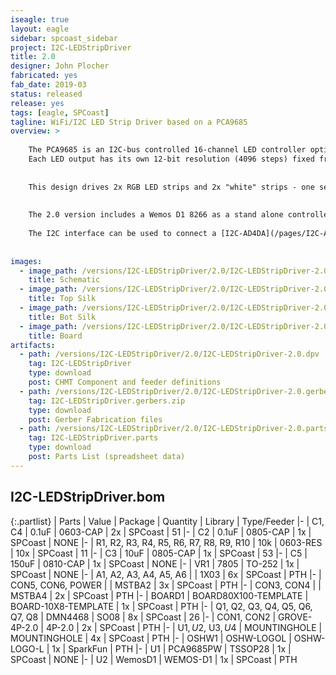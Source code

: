 ```yaml
---
iseagle: true
layout: eagle
sidebar: spcoast_sidebar
project: I2C-LEDStripDriver
title: 2.0
designer: John Plocher
fabricated: yes
fab_date: 2019-03
status: released
release: yes
tags: [eagle, SPCoast]
tagline: WiFi/I2C LED Strip Driver based on a PCA9685 
overview: >
    
    The PCA9685 is an I2C-bus controlled 16-channel LED controller optimized for Red/Green/Blue/Amber (RGBA) color backlighting applications.
    Each LED output has its own 12-bit resolution (4096 steps) fixed frequency individual PWM controller
    
    
    This design drives 2x RGB LED strips and 2x "white" strips - one set for backdrop lighting (dawn and dusk sunsets...) and the other for overhead (sunlight) valence illumination.
    
    
    The 2.0 version includes a Wemos D1 8266 as a stand alone controller; I plan for this board to be used as-is with distributed lighting installations around my layout, all responding to the same "broadcast" lighting control channel over MQTT.
    
    The I2C interface can be used to connect a [I2C-AD4DA](/pages/I2C-AD4DA) and [AD4DA-LightUI](/pages/AD4DA-LightUI.html) for manual lighting control and presets.
    
    
images:
  - image_path: /versions/I2C-LEDStripDriver/2.0/I2C-LEDStripDriver-2.0.sch.png
    title: Schematic
  - image_path: /versions/I2C-LEDStripDriver/2.0/I2C-LEDStripDriver-2.0.top.brd.png
    title: Top Silk
  - image_path: /versions/I2C-LEDStripDriver/2.0/I2C-LEDStripDriver-2.0.bot.brd.png
    title: Bot Silk
  - image_path: /versions/I2C-LEDStripDriver/2.0/I2C-LEDStripDriver-2.0.brd.png
    title: Board
artifacts:
  - path: /versions/I2C-LEDStripDriver/2.0/I2C-LEDStripDriver-2.0.dpv
    tag: I2C-LEDStripDriver
    type: download
    post: CHMT Component and feeder definitions
  - path: /versions/I2C-LEDStripDriver/2.0/I2C-LEDStripDriver-2.0.gerbers.zip
    tag: I2C-LEDStripDriver.gerbers.zip
    type: download
    post: Gerber Fabrication files
  - path: /versions/I2C-LEDStripDriver/2.0/I2C-LEDStripDriver-2.0.parts.csv
    tag: I2C-LEDStripDriver.parts
    type: download
    post: Parts List (spreadsheet data)
---
```


## I2C-LEDStripDriver.bom

{:.partlist}
| Parts | Value | Package | Quantity | Library | Type/Feeder
|-
| C1, C4 | 0.1uF | 0603-CAP | 2x | SPCoast | 51
|-
| C2 | 0.1uF | 0805-CAP | 1x | SPCoast | NONE
|-
| R1, R2, R3, R4, R5, R6, R7, R8, R9, R10 | 10k | 0603-RES | 10x | SPCoast | 11
|-
| C3 | 10uF | 0805-CAP | 1x | SPCoast | 53
|-
| C5 | 150uF | 0810-CAP | 1x | SPCoast | NONE
|-
| VR1 | 7805 | TO-252 | 1x | SPCoast | NONE
|-
| A1, A2, A3, A4, A5, A6 |  | 1X03 | 6x | SPCoast | PTH
|-
| CON5, CON6, POWER |  | MSTBA2 | 3x | SPCoast | PTH
|-
| CON3, CON4 |  | MSTBA4 | 2x | SPCoast | PTH
|-
| BOARD1 | BOARD80X100-TEMPLATE | BOARD-10X8-TEMPLATE | 1x | SPCoast | PTH
|-
| Q1, Q2, Q3, Q4, Q5, Q6, Q7, Q8 | DMN4468 | SO08 | 8x | SPCoast | 26
|-
| CON1, CON2 | GROVE-4P-2.0 | 4P-2.0 | 2x | SPCoast | PTH
|-
| U$1, U$2, U$3, U$4 | MOUNTINGHOLE | MOUNTINGHOLE | 4x | SPCoast | PTH
|-
| OSHW1 | OSHW-LOGOL | OSHW-LOGO-L | 1x | SparkFun | PTH
|-
| U1 | PCA9685PW | TSSOP28 | 1x | SPCoast | NONE
|-
| U2 | WemosD1 | WEMOS-D1 | 1x | SPCoast | PTH
